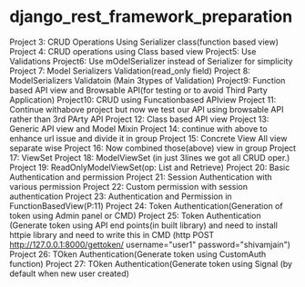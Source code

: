 # django_rest_framework_preparation

Project 3: CRUD Operations Using Serializer class(function based view)
Project 4: CRUD operations using Class based view
Project5: Use Validations
Project6: Use mOdelSerializer instead of Serializer for simplicity
Project 7: Model Serializers Validation(read_only field)
Project 8: ModelSerializers Validatoin (Main 3types of Validation)
Project9: Function based API view and Browsable API(for testing or to avoid Third  Party Application)
Project10: CRUD using Funcationbased APIview
Project 11: Continue withabove project but now we test our API using browsable API rather than 3rd PArty API
Project 12: Class based API view
Project 13: Generic API view and Model Mixin
Project 14: continue with above to enhance url issue and divide it in group
Project 15: Concrete View All view separate wise
Project 16: Now combined those(above) view in group
Project 17: ViewSet
Project 18: ModelViewSet (in just 3lines we got all CRUD oper.)
Project 19: ReadOnlyModelViewSet(op: List and Retrieve)
Project 20: Basic Authentication and permission
Project 21: Session Authentication with various permission
Project 22: Custom permission with session authentication
Project 23: Authentication and Permission in FunctionBasedView(P:11)
Project 24: Token Authentication(Generation of token using Admin panel or CMD)
Project 25: Token Authentication (Generate token using API end points(in built library) and need to install httpie library and need to write this in CMD (http POST http://127.0.0.1:8000/gettoken/ username="user1" password="shivamjain")
Project 26: TOken Authentication(Generate token using CustomAuth function)
Project 27: TOken Authentication(Generate token using Signal (by default when new user created)

